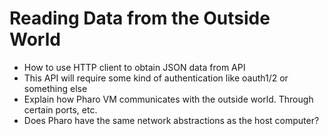 # Reading Data from the Outside World

- How to use HTTP client to obtain JSON data from API
- This API will require some kind of authentication like oauth1/2 or something else
- Explain how Pharo VM communicates with the outside world. Through certain ports, etc. 
- Does Pharo have the same network abstractions as the host computer?